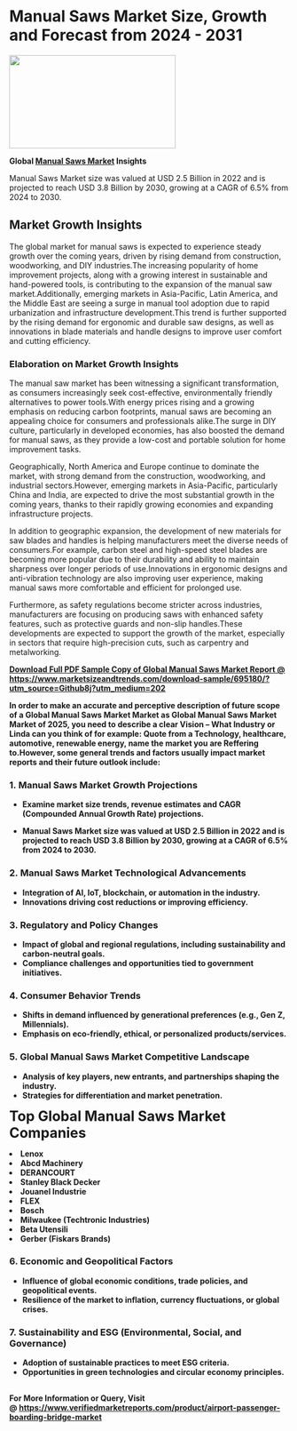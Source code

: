 <H1>Manual Saws Market Size, Growth and Forecast from 2024 - 2031</H1><img class="aligncenter size-medium wp-image-584254" src="https://thirdeyenews.in/wp-content/uploads/2024/09/Global-Market-Research-300x168.jpeg" alt="" width="300" height="168" /><p><strong>Global&nbsp;<a href="https://www.marketsizeandtrends.com/download-sample/695180/?utm_source=Github8j?utm_medium=202">Manual Saws Market</a> Insights</strong></p><p>Manual Saws Market size was valued at USD 2.5 Billion in 2022 and is projected to reach USD 3.8 Billion by 2030, growing at a CAGR of 6.5% from 2024 to 2030.</p><p><h2>Market Growth Insights</h2> <p>The global market for manual saws is expected to experience steady growth over the coming years, driven by rising demand from construction, woodworking, and DIY industries.The increasing popularity of home improvement projects, along with a growing interest in sustainable and hand-powered tools, is contributing to the expansion of the manual saw market.Additionally, emerging markets in Asia-Pacific, Latin America, and the Middle East are seeing a surge in manual tool adoption due to rapid urbanization and infrastructure development.This trend is further supported by the rising demand for ergonomic and durable saw designs, as well as innovations in blade materials and handle designs to improve user comfort and cutting efficiency.</p> <p><strong><a href="#"></a></strong></p> <h3>Elaboration on Market Growth Insights</h3> <p>The manual saw market has been witnessing a significant transformation, as consumers increasingly seek cost-effective, environmentally friendly alternatives to power tools.With energy prices rising and a growing emphasis on reducing carbon footprints, manual saws are becoming an appealing choice for consumers and professionals alike.The surge in DIY culture, particularly in developed economies, has also boosted the demand for manual saws, as they provide a low-cost and portable solution for home improvement tasks.</p> <p>Geographically, North America and Europe continue to dominate the market, with strong demand from the construction, woodworking, and industrial sectors.However, emerging markets in Asia-Pacific, particularly China and India, are expected to drive the most substantial growth in the coming years, thanks to their rapidly growing economies and expanding infrastructure projects.</p> <p>In addition to geographic expansion, the development of new materials for saw blades and handles is helping manufacturers meet the diverse needs of consumers.For example, carbon steel and high-speed steel blades are becoming more popular due to their durability and ability to maintain sharpness over longer periods of use.Innovations in ergonomic designs and anti-vibration technology are also improving user experience, making manual saws more comfortable and efficient for prolonged use.</p> <p>Furthermore, as safety regulations become stricter across industries, manufacturers are focusing on producing saws with enhanced safety features, such as protective guards and non-slip handles.These developments are expected to support the growth of the market, especially in sectors that require high-precision cuts, such as carpentry and metalworking.</p> <p><strong><a href="#"></p><p><span class=""><strong>Download Full PDF Sample Copy of Global Manual Saws Market Report</strong> @ <a href="https://www.marketsizeandtrends.com/download-sample/695180/?utm_source=Github8j?utm_medium=202" target="_blank">https://www.marketsizeandtrends.com/download-sample/695180/?utm_source=Github8j?utm_medium=202</a></span></p><p>In order to make an accurate and perceptive description of future scope of a Global&nbsp;Manual Saws Market Market as Global&nbsp;Manual Saws Market Market of 2025, you need to describe a clear Vision &ndash; What Industry or Linda can you think of for example: Quote from a Technology, healthcare, automotive, renewable energy, name the market you are Reffering to.However, some general trends and factors usually impact market reports and their future outlook include:</p><h3>1.&nbsp;<strong>Manual Saws Market Growth Projections</strong></h3><ul><li>Examine market size trends, revenue estimates and CAGR (Compounded Annual Growth Rate) projections.</li><li><p>Manual Saws Market size was valued at USD 2.5 Billion in 2022 and is projected to reach USD 3.8 Billion by 2030, growing at a CAGR of 6.5% from 2024 to 2030.</p></li></ul><h3>2.&nbsp;<strong>Manual Saws Market Technological Advancements</strong></h3><ul><li>Integration of AI, IoT, blockchain, or automation in the industry.</li><li>Innovations driving cost reductions or improving efficiency.</li></ul><h3>3.&nbsp;<strong>Regulatory and Policy Changes</strong></h3><ul><li>Impact of global and regional regulations, including sustainability and carbon-neutral goals.</li><li>Compliance challenges and opportunities tied to government initiatives.</li></ul><h3>4.&nbsp;<strong>Consumer Behavior Trends</strong></h3><ul><li>Shifts in demand influenced by generational preferences (e.g., Gen Z, Millennials).</li><li>Emphasis on eco-friendly, ethical, or personalized products/services.</li></ul><h3>5.&nbsp;<strong>Global Manual Saws Market Competitive Landscape</strong></h3><ul><li>Analysis of key players, new entrants, and partnerships shaping the industry.</li><li>Strategies for differentiation and market penetration.</li></ul><p data-pm-slice="1 1 []"><span style="color: inherit; font-family: inherit; font-size: 25px;">Top Global Manual Saws Market Companies</span></p><div class="" data-test-id=""><p><li>Lenox</li><li> Abcd Machinery</li><li> DERANCOURT</li><li> Stanley Black Decker</li><li> Jouanel Industrie</li><li> FLEX</li><li> Bosch</li><li> Milwaukee (Techtronic Industries)</li><li> Beta Utensili</li><li> Gerber (Fiskars Brands)</li></p></div><h3>6.&nbsp;<strong>Economic and Geopolitical Factors</strong></h3><ul><li>Influence of global economic conditions, trade policies, and geopolitical events.</li><li>Resilience of the market to inflation, currency fluctuations, or global crises.</li></ul><h3>7.&nbsp;<strong>Sustainability and ESG (Environmental, Social, and Governance)</strong></h3><ul><li>Adoption of sustainable practices to meet ESG criteria.</li><li>Opportunities in green technologies and circular economy principles.</li></ul><h2><strong style="font-size: 14px;">For More Information or Query, Visit @&nbsp;</strong><a style="background-color: #ffffff; font-size: 14px;" href="https://www.marketsizeandtrends.com/report/manual-saws-market/" target="_blank">https://www.verifiedmarketreports.com/product/airport-passenger-boarding-bridge-market</a></h2>